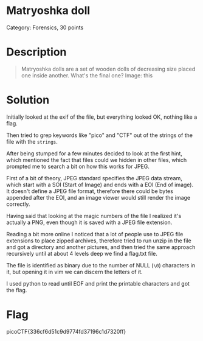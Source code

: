 # Matryoshka doll
Category: Forensics, 30 points

# Description
> Matryoshka dolls are a set of wooden dolls of decreasing size placed one inside another. What's the final one? Image: this

# Solution

Initially looked at the exif of the file, but everything looked OK, nothing
like a flag.

Then tried to grep keywords like "pico" and "CTF" out of the strings of the file with the `strings`.

After being stumped for a few minutes decided to look at the first hint, which
mentioned the fact that files could we hidden in other files, which prompted
me to search a bit on how this works for JPEG. 

First of a bit of theory, JPEG standard specifies the JPEG data stream, which
start with a SOI (Start of Image) and ends with a EOI (End of image). It
doesn't define a JPEG file format, therefore there could be bytes appended
after the EOI, and an image viewer would still render the image correctly.

Having said that looking at the magic numbers of the file I realized it's
actually a PNG, even though it is saved with a JPEG file extension.

Reading a bit more online I noticed that a lot of people use to JPEG file
extensions to place zipped archives, therefore tried to run unzip in the file
and got a directory and another pictures, and then tried the same approach
recursively until at about 4 levels deep we find a flag.txt file.

The file is identified as binary due to the number of NULL (`\0`) characters
in it, but opening it in vim we can discern the letters of it.

I used python to read until EOF and print the printable characters and got the flag.

# Flag
picoCTF{336cf6d51c9d9774fd37196c1d7320ff}
